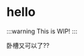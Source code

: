 <script setup>
import LocalHello from './LocalHello.vue';
import SrcHello from '../src/SrcHello.vue';
import ComponentsHello from '../src/components/ComponentsHello.vue';
import { ComponentsHello as ComponentsHelloFromIndex } from '../src';
</script>

# hello

:::warning
This is WIP!
:::

<LocalHello />
<SrcHello />
<ComponentsHello from="raw" />
<ComponentsHelloFromIndex from="index" />
卧槽又可以了??
